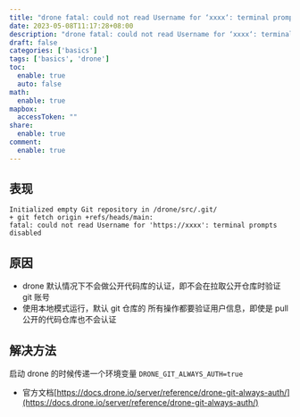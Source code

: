 ```yaml
---
title: "drone fatal: could not read Username for ‘xxxx‘: terminal prompts"
date: 2023-05-08T11:17:28+08:00
description: "drone fatal: could not read Username for ‘xxxx‘: terminal prompts"
draft: false
categories: ['basics']
tags: ['basics', 'drone']
toc:
  enable: true
  auto: false
math:
  enable: true
mapbox:
  accessToken: ""
share:
  enable: true
comment:
  enable: true
---
```


## 表现

```log
Initialized empty Git repository in /drone/src/.git/
+ git fetch origin +refs/heads/main:
fatal: could not read Username for 'https://xxxx': terminal prompts disabled
```

## 原因

- drone 默认情况下不会做公开代码库的认证，即不会在拉取公开仓库时验证 git 账号
- 使用本地模式运行，默认 git 仓库的 所有操作都要验证用户信息，即使是 pull 公开的代码仓库也不会认证

## 解决方法

启动 drone 的时候传递一个环境变量 `DRONE_GIT_ALWAYS_AUTH=true`

- 官方文档[https://docs.drone.io/server/reference/drone-git-always-auth/](https://docs.drone.io/server/reference/drone-git-always-auth/)
